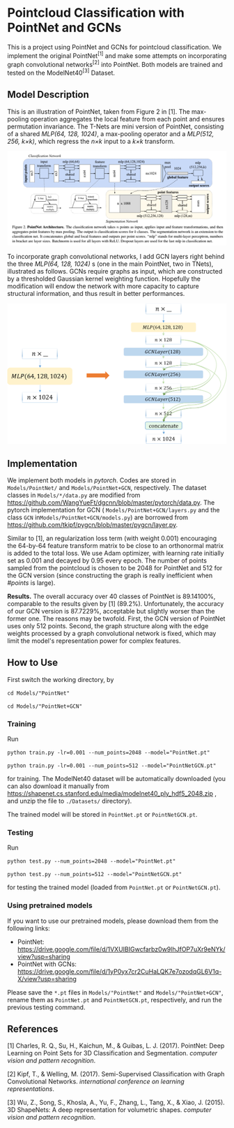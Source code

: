 # Pointcloud Classification with PointNet and GCNs

This is a project using PointNet and GCNs for pointcloud classification. We implement the original PointNet<sup>[1]</sup> and make some attempts on incorporating graph convolutional networks<sup>[2]</sup> into PointNet. Both models are trained and tested on the ModelNet40<sup>[3]</sup> Dataset.

## Model Description

This is an illustration of PointNet, taken from Figure 2 in [1]. The max-pooling operation aggregates the local feature from each point and ensures permutation invariance. The T-Nets are mini version of PointNet, consisting of a shared *MLP(64, 128, 1024)*, a max-pooling operator and a *MLP(512, 256, k×k)*, which regress the *n×k* input to a *k×k* transform. 

![illustration for PointNet](figure.png)

To incorporate graph convolutional  networks, I add GCN layers right behind the three *MLP(64, 128, 1024)* s (one in the main PointNet, two in TNets), illustrated as follows. GCNs require graphs as input, which are constructed by a thresholded Gaussian kernel weighting function. Hopefully the modification will endow the network with more capacity to capture structural information, and thus result in better performances.

![incorporating GCNs to PointNet](figure2_gcn.png)

## Implementation

We implement both models in *pytorch*. Codes are stored in `Models/PointNet/` and `Models/PointNet+GCN`, respectively. The dataset classes in `Models/*/data.py` are modified from https://github.com/WangYueFt/dgcnn/blob/master/pytorch/data.py. The pytorch implementation for GCN ( `Models/PointNet+GCN/layers.py` and the class `GCN` in`Models/PointNet+GCN/models.py`) are borrowed from https://github.com/tkipf/pygcn/blob/master/pygcn/layer.py. 

Similar to [1], an regularization loss term (with weight 0.001) encouraging the 64-by-64 feature transform matrix to be close to an orthonormal matrix is added to the total loss. We use Adam optimizer, with learning rate initially set as 0.001 and decayed by 0.95 every epoch. The number of points sampled from the pointcloud is chosen to be 2048 for PointNet and 512 for the GCN version (since constructing the graph is really inefficient when *#points* is large). 

**Results.** The overall accuracy over 40 classes of PointNet is 89.14100%, comparable to the results given by [1] (89.2%). Unfortunately, the accuracy of our GCN version is 87.7229%, acceptable but slightly worser than the former one. The reasons may be twofold. First, the GCN version of PointNet uses only 512 points. Second, the graph structure along with the edge weights processed by a graph convolutional network is fixed, which may limit the model's representation power for complex features.

## How to Use

First switch the working directory, by

```shell
cd Models/"PointNet" 
```

```shell
cd Models/"PointNet+GCN" 
```

### Training

Run

```shell
python train.py -lr=0.001 --num_points=2048 --model="PointNet.pt"
```

```shell
python train.py -lr=0.001 --num_points=512 --model="PointNetGCN.pt"
```

for training. The ModelNet40 dataset will be automatically downloaded (you can also download it manually from https://shapenet.cs.stanford.edu/media/modelnet40_ply_hdf5_2048.zip , and unzip the file to `./Datasets/` directory). 

The trained model will be stored in `PointNet.pt` or `PointNetGCN.pt`. 

### Testing

Run

```shell
python test.py --num_points=2048 --model="PointNet.pt"
```

```shell
python test.py --num_points=512 --model="PointNetGCN.pt"
```

for testing the trained model (loaded from `PointNet.pt` or `PointNetGCN.pt`).

### Using pretrained models

If you want to use our pretrained models, please download them from the following links:

- PointNet: https://drive.google.com/file/d/1VXUIBIGwcfarbz0w9lhJfOP7uXr9eNYk/view?usp=sharing
- PointNet with GCNs: https://drive.google.com/file/d/1yP0yx7cr2CuHaLQK7e7ozodqGL6V1q-X/view?usp=sharing

Please save the `*.pt`  files in `Models/"PointNet"` and `Models/"PointNet+GCN"`, rename them as `PointNet.pt` and `PointNetGCN.pt`, respectively, and run the previous testing command.

## References

[1] Charles, R. Q., Su, H., Kaichun, M., & Guibas, L. J. (2017). PointNet: Deep Learning on Point Sets for 3D Classification and Segmentation. *computer vision and pattern recognition*.

[2] Kipf, T., & Welling, M. (2017). Semi-Supervised Classification with Graph Convolutional Networks. *international conference on learning representations*.

[3] Wu, Z., Song, S., Khosla, A., Yu, F., Zhang, L., Tang, X., & Xiao, J. (2015). 3D ShapeNets: A deep representation for volumetric shapes. *computer vision and pattern recognition*.
